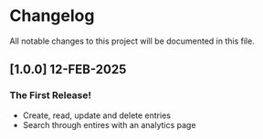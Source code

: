 # Changelog
All notable changes to this project will be documented in this file.

## [1.0.0] 12-FEB-2025
### The First Release!
- Create, read, update and delete entries
- Search through entires with an analytics page